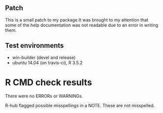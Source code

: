 ## Patch
This is a small patch to my package.It was brought to my attention that some of
the help documentation was not readable due to an error in writing them.

## Test environments
* win-builder (devel and release)
* ubuntu 14.04 (on travis-ci), R 3.5.2

# R CMD check results
There were no ERRORs or WARNINGs.

R-hub flagged possible misspellings in a NOTE. These are not misspelled.



